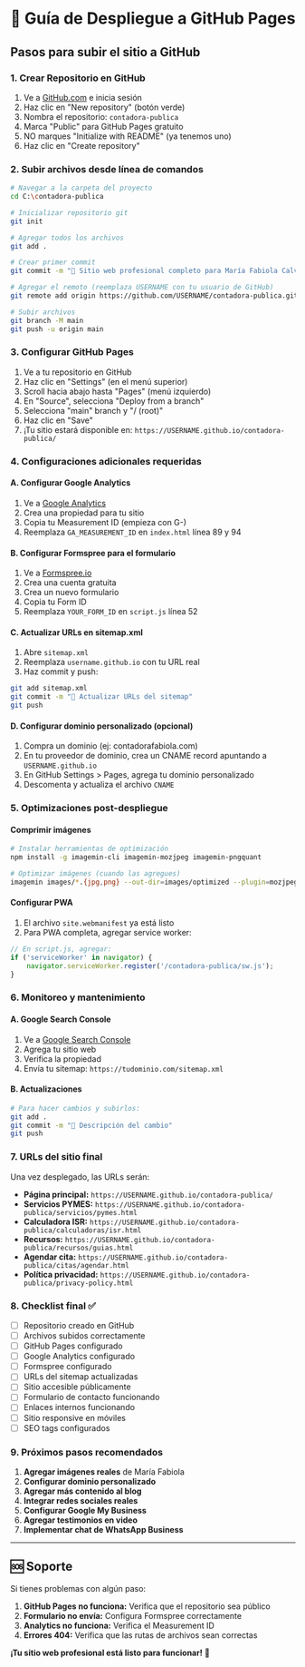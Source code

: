# 🚀 Guía de Despliegue a GitHub Pages

## Pasos para subir el sitio a GitHub

### 1. Crear Repositorio en GitHub
1. Ve a [GitHub.com](https://github.com) e inicia sesión
2. Haz clic en "New repository" (botón verde)
3. Nombra el repositorio: `contadora-publica`
4. Marca "Public" para GitHub Pages gratuito
5. NO marques "Initialize with README" (ya tenemos uno)
6. Haz clic en "Create repository"

### 2. Subir archivos desde línea de comandos

```bash
# Navegar a la carpeta del proyecto
cd C:\contadora-publica

# Inicializar repositorio git
git init

# Agregar todos los archivos
git add .

# Crear primer commit
git commit -m "🎉 Sitio web profesional completo para María Fabiola Calvillo Rocha"

# Agregar el remoto (reemplaza USERNAME con tu usuario de GitHub)
git remote add origin https://github.com/USERNAME/contadora-publica.git

# Subir archivos
git branch -M main
git push -u origin main
```

### 3. Configurar GitHub Pages
1. Ve a tu repositorio en GitHub
2. Haz clic en "Settings" (en el menú superior)
3. Scroll hacia abajo hasta "Pages" (menú izquierdo)
4. En "Source", selecciona "Deploy from a branch"
5. Selecciona "main" branch y "/ (root)"
6. Haz clic en "Save"
7. ¡Tu sitio estará disponible en: `https://USERNAME.github.io/contadora-publica/`

### 4. Configuraciones adicionales requeridas

#### A. Configurar Google Analytics
1. Ve a [Google Analytics](https://analytics.google.com)
2. Crea una propiedad para tu sitio
3. Copia tu Measurement ID (empieza con G-)
4. Reemplaza `GA_MEASUREMENT_ID` en `index.html` línea 89 y 94

#### B. Configurar Formspree para el formulario
1. Ve a [Formspree.io](https://formspree.io)
2. Crea una cuenta gratuita
3. Crea un nuevo formulario
4. Copia tu Form ID
5. Reemplaza `YOUR_FORM_ID` en `script.js` línea 52

#### C. Actualizar URLs en sitemap.xml
1. Abre `sitemap.xml`
2. Reemplaza `username.github.io` con tu URL real
3. Haz commit y push:
```bash
git add sitemap.xml
git commit -m "🔧 Actualizar URLs del sitemap"
git push
```

#### D. Configurar dominio personalizado (opcional)
1. Compra un dominio (ej: contadorafabiola.com)
2. En tu proveedor de dominio, crea un CNAME record apuntando a `USERNAME.github.io`
3. En GitHub Settings > Pages, agrega tu dominio personalizado
4. Descomenta y actualiza el archivo `CNAME`

### 5. Optimizaciones post-despliegue

#### Comprimir imágenes
```bash
# Instalar herramientas de optimización
npm install -g imagemin-cli imagemin-mozjpeg imagemin-pngquant

# Optimizar imágenes (cuando las agregues)
imagemin images/*.{jpg,png} --out-dir=images/optimized --plugin=mozjpeg --plugin=pngquant
```

#### Configurar PWA
1. El archivo `site.webmanifest` ya está listo
2. Para PWA completa, agregar service worker:
```javascript
// En script.js, agregar:
if ('serviceWorker' in navigator) {
    navigator.serviceWorker.register('/contadora-publica/sw.js');
}
```

### 6. Monitoreo y mantenimiento

#### A. Google Search Console
1. Ve a [Google Search Console](https://search.google.com/search-console)
2. Agrega tu sitio web
3. Verifica la propiedad
4. Envía tu sitemap: `https://tudominio.com/sitemap.xml`

#### B. Actualizaciones
```bash
# Para hacer cambios y subirlos:
git add .
git commit -m "📝 Descripción del cambio"
git push
```

### 7. URLs del sitio final

Una vez desplegado, las URLs serán:
- **Página principal:** `https://USERNAME.github.io/contadora-publica/`
- **Servicios PYMES:** `https://USERNAME.github.io/contadora-publica/servicios/pymes.html`
- **Calculadora ISR:** `https://USERNAME.github.io/contadora-publica/calculadoras/isr.html`
- **Recursos:** `https://USERNAME.github.io/contadora-publica/recursos/guias.html`
- **Agendar cita:** `https://USERNAME.github.io/contadora-publica/citas/agendar.html`
- **Política privacidad:** `https://USERNAME.github.io/contadora-publica/privacy-policy.html`

### 8. Checklist final ✅

- [ ] Repositorio creado en GitHub
- [ ] Archivos subidos correctamente  
- [ ] GitHub Pages configurado
- [ ] Google Analytics configurado
- [ ] Formspree configurado
- [ ] URLs del sitemap actualizadas
- [ ] Sitio accesible públicamente
- [ ] Formulario de contacto funcionando
- [ ] Enlaces internos funcionando
- [ ] Sitio responsive en móviles
- [ ] SEO tags configurados

### 9. Próximos pasos recomendados

1. **Agregar imágenes reales** de María Fabiola
2. **Configurar dominio personalizado**
3. **Agregar más contenido al blog**
4. **Integrar redes sociales reales**
5. **Configurar Google My Business**
6. **Agregar testimonios en video**
7. **Implementar chat de WhatsApp Business**

---

## 🆘 Soporte

Si tienes problemas con algún paso:

1. **GitHub Pages no funciona:** Verifica que el repositorio sea público
2. **Formulario no envía:** Configura Formspree correctamente
3. **Analytics no funciona:** Verifica el Measurement ID
4. **Errores 404:** Verifica que las rutas de archivos sean correctas

**¡Tu sitio web profesional está listo para funcionar!** 🎉